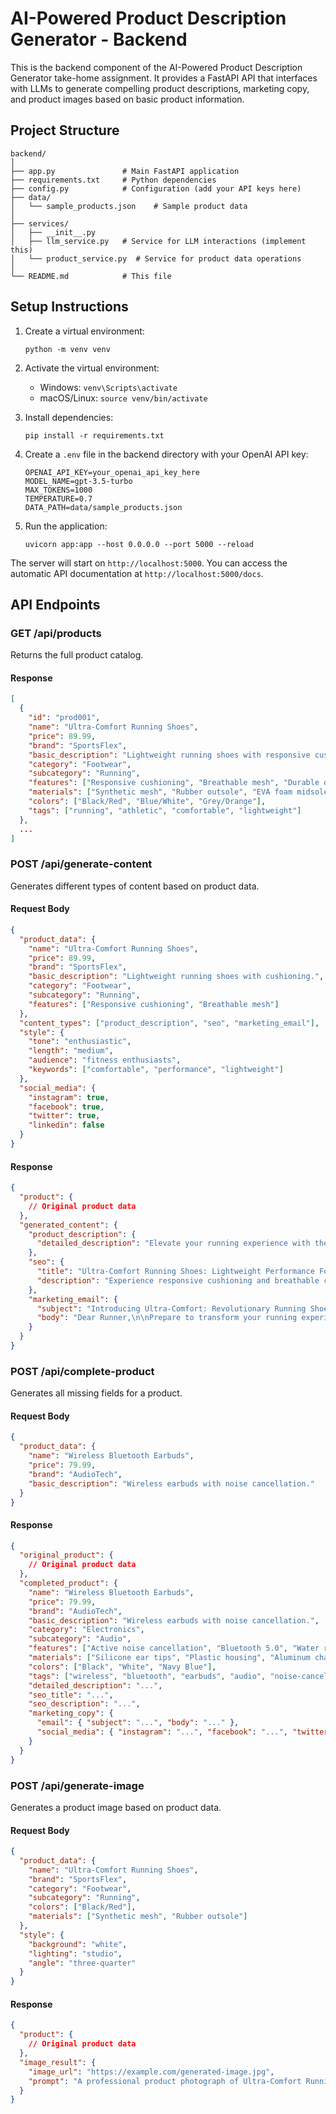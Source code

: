 # AI-Powered Product Description Generator - Backend

This is the backend component of the AI-Powered Product Description Generator take-home assignment. It provides a FastAPI API that interfaces with LLMs to generate compelling product descriptions, marketing copy, and product images based on basic product information.

## Project Structure

```
backend/
│
├── app.py               # Main FastAPI application
├── requirements.txt     # Python dependencies
├── config.py            # Configuration (add your API keys here)
├── data/
│   └── sample_products.json    # Sample product data
│
├── services/
│   ├── __init__.py
│   ├── llm_service.py   # Service for LLM interactions (implement this)
│   └── product_service.py  # Service for product data operations
│
└── README.md            # This file
```

## Setup Instructions

1. Create a virtual environment:
   ```
   python -m venv venv
   ```

2. Activate the virtual environment:
   - Windows: `venv\Scripts\activate`
   - macOS/Linux: `source venv/bin/activate`

3. Install dependencies:
   ```
   pip install -r requirements.txt
   ```

4. Create a `.env` file in the backend directory with your OpenAI API key:
   ```
   OPENAI_API_KEY=your_openai_api_key_here
   MODEL_NAME=gpt-3.5-turbo
   MAX_TOKENS=1000
   TEMPERATURE=0.7
   DATA_PATH=data/sample_products.json
   ```

5. Run the application:
   ```
   uvicorn app:app --host 0.0.0.0 --port 5000 --reload
   ```

The server will start on `http://localhost:5000`. You can access the automatic API documentation at `http://localhost:5000/docs`.

## API Endpoints

### GET /api/products
Returns the full product catalog.

#### Response
```json
[
  {
    "id": "prod001",
    "name": "Ultra-Comfort Running Shoes",
    "price": 89.99,
    "brand": "SportsFlex",
    "basic_description": "Lightweight running shoes with responsive cushioning and breathable mesh upper.",
    "category": "Footwear",
    "subcategory": "Running",
    "features": ["Responsive cushioning", "Breathable mesh", "Durable outsole"],
    "materials": ["Synthetic mesh", "Rubber outsole", "EVA foam midsole"],
    "colors": ["Black/Red", "Blue/White", "Grey/Orange"],
    "tags": ["running", "athletic", "comfortable", "lightweight"]
  },
  ...
]
```

### POST /api/generate-content
Generates different types of content based on product data.

#### Request Body
```json
{
  "product_data": {
    "name": "Ultra-Comfort Running Shoes",
    "price": 89.99,
    "brand": "SportsFlex",
    "basic_description": "Lightweight running shoes with cushioning.",
    "category": "Footwear",
    "subcategory": "Running",
    "features": ["Responsive cushioning", "Breathable mesh"]
  },
  "content_types": ["product_description", "seo", "marketing_email"],
  "style": {
    "tone": "enthusiastic",
    "length": "medium",
    "audience": "fitness enthusiasts",
    "keywords": ["comfortable", "performance", "lightweight"]
  },
  "social_media": {
    "instagram": true,
    "facebook": true,
    "twitter": true,
    "linkedin": false
  }
}
```

#### Response
```json
{
  "product": {
    // Original product data
  },
  "generated_content": {
    "product_description": {
      "detailed_description": "Elevate your running experience with the Ultra-Comfort Running Shoes..."
    },
    "seo": {
      "title": "Ultra-Comfort Running Shoes: Lightweight Performance Footwear | SportsFlex",
      "description": "Experience responsive cushioning and breathable comfort with SportsFlex Ultra-Comfort Running Shoes. Designed for performance and all-day comfort."
    },
    "marketing_email": {
      "subject": "Introducing Ultra-Comfort: Revolutionary Running Shoes That Feel Like Walking on Clouds",
      "body": "Dear Runner,\n\nPrepare to transform your running experience..."
    }
  }
}
```

### POST /api/complete-product
Generates all missing fields for a product.

#### Request Body
```json
{
  "product_data": {
    "name": "Wireless Bluetooth Earbuds",
    "price": 79.99,
    "brand": "AudioTech",
    "basic_description": "Wireless earbuds with noise cancellation."
  }
}
```

#### Response
```json
{
  "original_product": {
    // Original product data
  },
  "completed_product": {
    "name": "Wireless Bluetooth Earbuds",
    "price": 79.99,
    "brand": "AudioTech",
    "basic_description": "Wireless earbuds with noise cancellation.",
    "category": "Electronics",
    "subcategory": "Audio",
    "features": ["Active noise cancellation", "Bluetooth 5.0", "Water resistant", "8-hour battery life", "Touch controls"],
    "materials": ["Silicone ear tips", "Plastic housing", "Aluminum charging case"],
    "colors": ["Black", "White", "Navy Blue"],
    "tags": ["wireless", "bluetooth", "earbuds", "audio", "noise-cancellation"],
    "detailed_description": "...",
    "seo_title": "...",
    "seo_description": "...",
    "marketing_copy": {
      "email": { "subject": "...", "body": "..." },
      "social_media": { "instagram": "...", "facebook": "...", "twitter": "..." }
    }
  }
}
```

### POST /api/generate-image
Generates a product image based on product data.

#### Request Body
```json
{
  "product_data": {
    "name": "Ultra-Comfort Running Shoes",
    "brand": "SportsFlex",
    "category": "Footwear",
    "subcategory": "Running",
    "colors": ["Black/Red"],
    "materials": ["Synthetic mesh", "Rubber outsole"]
  },
  "style": {
    "background": "white",
    "lighting": "studio",
    "angle": "three-quarter"
  }
}
```

#### Response
```json
{
  "product": {
    // Original product data
  },
  "image_result": {
    "image_url": "https://example.com/generated-image.jpg",
    "prompt": "A professional product photograph of Ultra-Comfort Running Shoes, a Footwear Running, color: Black/Red, made of Synthetic mesh, Rubber outsole, SportsFlex brand style, white background, studio lighting, three-quarter angle view, high resolution, professional product photography, detailed, studio lighting"
  }
}
```
